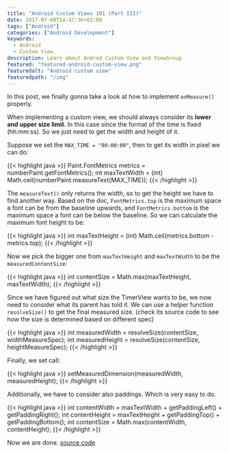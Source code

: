 ```yaml
---
title: "Android Custom Views 101 (Part III)"
date: 2017-07-08T14:47:36+03:00
tags: ["Android"]
categories: ["Android Development"]
keywords:
  - Android
  - Custom View
description: Learn about Androd Custom View and ViewGroup
featured: "featured-android-custom-view.png"
featuredalt: "Android custom view"
featuredpath: "/img"
---
```


In this post, we finally gonna take a look at how to implement `onMeasure()` properly.

When implementing a custom view, we should always consider its **lower and upper size limit**. In this case since the format of the time is fixed (hh:mm:ss). So we just need to get the width and height of it.

Suppose we set the `MAX_TIME = "00:00:00"`, then to get its width in pixel we can do:

{{< highlight java >}}
Paint.FontMetrics metrics = numberPaint.getFontMetrics();
int maxTextWidth = (int) Math.ceil(numberPaint.measureText(MAX_TIME));
{{< /highlight >}}

The `measureText()` only returns the width, so to get the height we have to find another way.
Based on the doc, `FontMetrics.top` is the maximum space a font can be from the baseline upwards, and `FontMetrics.bottom` is the maximum space a font can be below the baseline. So we can calculate the maximum font height to be:

{{< highlight java >}}
int maxTextHeight = (int) Math.ceil(metrics.bottom - metrics.top);
{{< /highlight >}}

Now we pick the bigger one from `maxTextHeight` and `maxTextWidth` to be the `measuredContentSize`:

{{< highlight java >}}
int contentSize = Math.max(maxTextHeight, maxTextWidth);
{{< /highlight >}}

Since we have figured out what size the TimerView wants to be, we now need to consider what its parent has told it. We can use a helper function `resolveSize()` to get the final measured size. (check its source code to see how the size is determined based on different spec)

{{< highlight java >}}
int measuredWidth = resolveSize(contentSize, widthMeasureSpec);
int measuredHeight = resolveSize(contentSize, heightMeasureSpec);
{{< /highlight >}}

Finally, we set call:

{{< highlight java >}}
setMeasuredDimension(measuredWidth, measuredHeight);
{{< /highlight >}}

Additionally, we have to consider also paddings. Which is very easy to do.

{{< highlight java >}}
int contentWidth = maxTextWidth + getPaddingLeft() + getPaddingRight();
int contentHeight = maxTextHeight + getPaddingTop() + getPaddingBottom();
int contentSize = Math.max(contentWidth, contentHeight);
{{< /highlight >}}

Now we are done. [source code](https://github.com/lvguowei/TimerView/tree/a0a929fe4ecc3dfb13066d200d9294c567ff296a)
